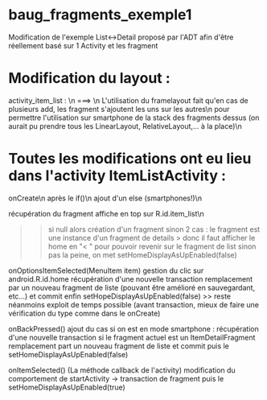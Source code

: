 baug_fragments_exemple1
=======================

Modification de l'exemple List&lt;->Detail proposé par l'ADT afin d'être réellement basé sur 1 Activity et les fragment


Modification du layout :
========================
activity_item_list : \n
<fragment /> ===> <FrameLayout />\n
L'utilisation du framelayout fait qu'en cas de plusieurs add, les fragment s'ajoutent les uns sur les autres\n
pour permettre l'utilisation sur smartphone de la stack des fragments dessus (on aurait pu prendre tous les LinearLayout, RelativeLayout,... à la place)\n

Toutes les modifications ont eu lieu dans l'activity ItemListActivity :
=======================================================================

onCreate\n
après le if()\n
ajout d'un else (smartphones!)\n
>>
récupération du fragment affiche en top sur R.id.item_list\n
>> si null
   alors création d'un fragment
>> sinon 2 cas :
   le fragment est une instance d'un fragment de details > donc il faut afficher le home en "< " pour pouvoir revenir sur le fragment de list
   sinon pas la peine, on met setHomeDisplayAsUpEnabled(false)


onOptionsItemSelected(MenuItem item)
gestion du clic sur android.R.id.home
    récupération d'une nouvelle transaction
    remplacement par un nouveau fragment de liste (pouvant être amélioré en sauvegardant, etc...)
    et commit
    enfin setHopeDisplayAsUpEnabled(false) >> reste néanmoins exploit de temps possible (avant transaction, mieux de faire une vérification du type comme dans le onCreate)
    
onBackPressed()
ajout du cas si on est en mode smartphone :
    récupération d'une nouvelle transaction si le fragment actuel est un ItemDetailFragment
    remplacement part un nouveau fragment de liste
    et commit
    puis le setHomeDisplayAsUpEnabled(false)

onItemSelected() (La méthode callback de l'activity)
modification du comportement de startActivity -> transaction de fragment
    puis le setHomeDisplayAsUpEnabled(true)
